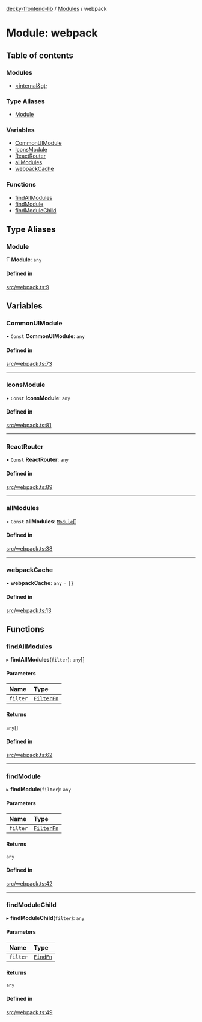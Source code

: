 [decky-frontend-lib](../README.md) / [Modules](../modules.md) / webpack

# Module: webpack

## Table of contents

### Modules

- [&lt;internal\&gt;](webpack._internal_.md)

### Type Aliases

- [Module](webpack.md#module)

### Variables

- [CommonUIModule](webpack.md#commonuimodule)
- [IconsModule](webpack.md#iconsmodule)
- [ReactRouter](webpack.md#reactrouter)
- [allModules](webpack.md#allmodules)
- [webpackCache](webpack.md#webpackcache)

### Functions

- [findAllModules](webpack.md#findallmodules)
- [findModule](webpack.md#findmodule)
- [findModuleChild](webpack.md#findmodulechild)

## Type Aliases

### Module

Ƭ **Module**: `any`

#### Defined in

[src/webpack.ts:9](https://github.com/SteamDeckHomebrew/decky-frontend-lib/blob/82f604a/src/webpack.ts#L9)

## Variables

### CommonUIModule

• `Const` **CommonUIModule**: `any`

#### Defined in

[src/webpack.ts:73](https://github.com/SteamDeckHomebrew/decky-frontend-lib/blob/82f604a/src/webpack.ts#L73)

___

### IconsModule

• `Const` **IconsModule**: `any`

#### Defined in

[src/webpack.ts:81](https://github.com/SteamDeckHomebrew/decky-frontend-lib/blob/82f604a/src/webpack.ts#L81)

___

### ReactRouter

• `Const` **ReactRouter**: `any`

#### Defined in

[src/webpack.ts:89](https://github.com/SteamDeckHomebrew/decky-frontend-lib/blob/82f604a/src/webpack.ts#L89)

___

### allModules

• `Const` **allModules**: [`Module`](webpack.md#module)[]

#### Defined in

[src/webpack.ts:38](https://github.com/SteamDeckHomebrew/decky-frontend-lib/blob/82f604a/src/webpack.ts#L38)

___

### webpackCache

• **webpackCache**: `any` = `{}`

#### Defined in

[src/webpack.ts:13](https://github.com/SteamDeckHomebrew/decky-frontend-lib/blob/82f604a/src/webpack.ts#L13)

## Functions

### findAllModules

▸ **findAllModules**(`filter`): `any`[]

#### Parameters

| Name | Type |
| :------ | :------ |
| `filter` | [`FilterFn`](webpack._internal_.md#filterfn) |

#### Returns

`any`[]

#### Defined in

[src/webpack.ts:62](https://github.com/SteamDeckHomebrew/decky-frontend-lib/blob/82f604a/src/webpack.ts#L62)

___

### findModule

▸ **findModule**(`filter`): `any`

#### Parameters

| Name | Type |
| :------ | :------ |
| `filter` | [`FilterFn`](webpack._internal_.md#filterfn) |

#### Returns

`any`

#### Defined in

[src/webpack.ts:42](https://github.com/SteamDeckHomebrew/decky-frontend-lib/blob/82f604a/src/webpack.ts#L42)

___

### findModuleChild

▸ **findModuleChild**(`filter`): `any`

#### Parameters

| Name | Type |
| :------ | :------ |
| `filter` | [`FindFn`](webpack._internal_.md#findfn) |

#### Returns

`any`

#### Defined in

[src/webpack.ts:49](https://github.com/SteamDeckHomebrew/decky-frontend-lib/blob/82f604a/src/webpack.ts#L49)
